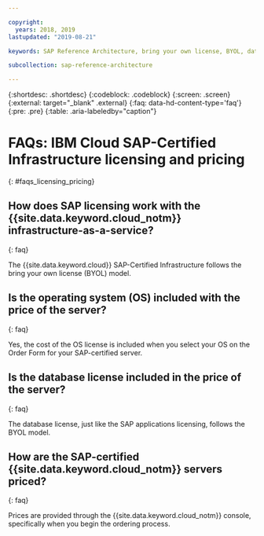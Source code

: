 ```yaml
---

copyright:
  years: 2018, 2019
lastupdated: "2019-08-21"

keywords: SAP Reference Architecture, bring your own license, BYOL, database

subcollection: sap-reference-architecture

---
```


{:shortdesc: .shortdesc}
{:codeblock: .codeblock}
{:screen: .screen}
{:external: target="_blank" .external}
{:faq: data-hd-content-type='faq'}
{:pre: .pre}
{:table: .aria-labeledby="caption"}

# FAQs: IBM Cloud SAP-Certified Infrastructure licensing and pricing
{: #faqs_licensing_pricing}

## How does SAP licensing work with the {{site.data.keyword.cloud_notm}} infrastructure-as-a-service?
{: faq}

The {{site.data.keyword.cloud}} SAP-Certified Infrastructure follows the bring your own license (BYOL) model.

## Is the operating system (OS) included with the price of the server?
{: faq}

Yes, the cost of the OS license is included when you select your OS on the Order Form for your SAP-certified server.

## Is the database license included in the price of the server?
{: faq}

The database license, just like the SAP applications licensing, follows the BYOL model.

## How are the SAP-certified {{site.data.keyword.cloud_notm}} servers priced?
{: faq}

Prices are provided through the {{site.data.keyword.cloud_notm}} console, specifically when you begin the ordering process.
